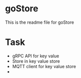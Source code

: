 # goStore
This is the readme file for goStore

# Task
* gRPC API for key value
* Store in key value store
* MQTT client for key value store
* 